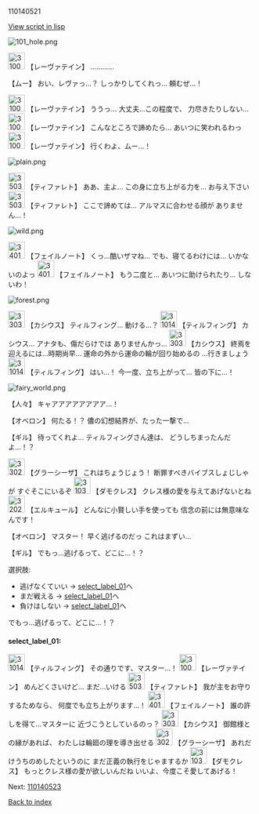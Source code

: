 110140521

[View script in lisp](../scripts/110140521.txt)

![101_hole.png](../images/backgrounds/101_hole.png)

<img src="../images/units/3100211.png" alt="3100211.png" height="34"/>
【レーヴァテイン】
…………

【ムー】
おい、レヴァっ…？
しっかりしてくれっ…
頼むぜ…！

<img src="../images/units/3100211.png" alt="3100211.png" height="34"/>
【レーヴァテイン】
ううっ…
大丈夫…この程度で、
力尽きたりしない…

<img src="../images/units/3100211.png" alt="3100211.png" height="34"/>
【レーヴァテイン】
こんなところで諦めたら…
あいつに笑われるわっ

<img src="../images/units/3100211.png" alt="3100211.png" height="34"/>
【レーヴァテイン】
行くわよ、ムー…！

![plain.png](../images/backgrounds/plain.png)

<img src="../images/units/3503211.png" alt="3503211.png" height="34"/>
【ティファレト】
ああ、主よ…
この身に立ち上がる力を…
お与え下さい

<img src="../images/units/3503211.png" alt="3503211.png" height="34"/>
【ティファレト】
ここで諦めては…
アルマスに合わせる顔が
ありません…！

![wild.png](../images/backgrounds/wild.png)

<img src="../images/units/3401911.png" alt="3401911.png" height="34"/>
【フェイルノート】
くっ…酷いザマね…
でも、寝てるわけには…
いかないのよっ

<img src="../images/units/3401911.png" alt="3401911.png" height="34"/>
【フェイルノート】
もう二度と…
あいつに助けられたり…
しないわ！

![forest.png](../images/backgrounds/forest.png)

<img src="../images/units/3303111.png" alt="3303111.png" height="34"/>
【カシウス】
ティルフィング…
動ける…？

<img src="../images/units/3101411.png" alt="3101411.png" height="34"/>
【ティルフィング】
カシウス…
アナタも、傷だらけでは
ありませんかっ…

<img src="../images/units/3303111.png" alt="3303111.png" height="34"/>
【カシウス】
終焉を迎えるには…時期尚早…
運命の外から運命の輪が回り始めるの
…行きましょう

<img src="../images/units/3101411.png" alt="3101411.png" height="34"/>
【ティルフィング】
はい…！
今一度、立ち上がって…
皆の下に…！

![fairy_world.png](../images/backgrounds/fairy_world.png)

【人々】
キャアアアアアアアア…！

【オベロン】
何たる！？
儂の幻想結界が、たった一撃で…

【ギル】
待ってくれよ…
ティルフィングさん達は、
どうしちまったんだよ…！？

<img src="../images/units/3302619.png" alt="3302619.png" height="34"/>
【グラーシーザ】
これはちょうじょう！
断罪すべきバイブスしょじしゃが
すぐそこにいるぞ

<img src="../images/units/3103519.png" alt="3103519.png" height="34"/>
【ダモクレス】
クレス様の愛を与えてあげないとね

<img src="../images/units/3202519.png" alt="3202519.png" height="34"/>
【エルキュール】
どんなに小賢しい手を使っても
信念の前には無意味なんです！

【オベロン】
マスター！
早く逃げるのだっ
これはまずい…

【ギル】
でもっ…逃げるって、どこに…！？

選択肢:
- 逃げなくていい → [select_label_01](#select_label_01)へ
- まだ戦える → [select_label_01](#select_label_01)へ
- 負けはしない → [select_label_01](#select_label_01)へ

でもっ…逃げるって、どこに…！？

#### select_label_01:

<img src="../images/units/3101411.png" alt="3101411.png" height="34"/>
【ティルフィング】
その通りです、マスター…！

<img src="../images/units/3100211.png" alt="3100211.png" height="34"/>
【レーヴァテイン】
めんどくさいけど…
まだ…いける

<img src="../images/units/3503211.png" alt="3503211.png" height="34"/>
【ティファレト】
我が主をお守りするためなら、
何度でも立ち上がります…！

<img src="../images/units/3401911.png" alt="3401911.png" height="34"/>
【フェイルノート】
誰の許しを得て…マスターに
近づこうとしているのっ？

<img src="../images/units/3303111.png" alt="3303111.png" height="34"/>
【カシウス】
御館様との縁があれば、
わたしは輪廻の理を導き出せる

<img src="../images/units/3302619.png" alt="3302619.png" height="34"/>
【グラーシーザ】
あれだけうちのめしたというのに
まだ正義の執行をじゃまするか

<img src="../images/units/3103519.png" alt="3103519.png" height="34"/>
【ダモクレス】
もっとクレス様の愛が欲しいんだね
いいよ、今度こそ愛してあげる！

Next: [110140523](110140523.md)

[Back to index](index.md)
